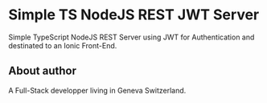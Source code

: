 # Simple TS NodeJS REST JWT Server
Simple TypeScript NodeJS REST Server using JWT for Authentication and destinated to an Ionic Front-End.

## About author
A Full-Stack developper living in Geneva Switzerland.
